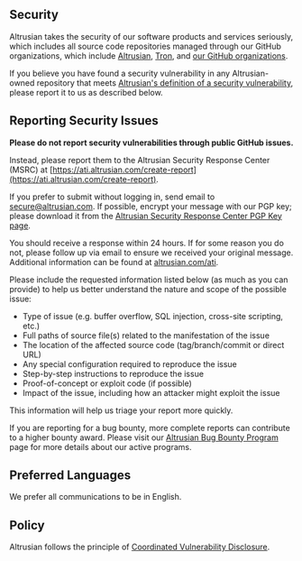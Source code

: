 <!-- BEGIN ALTRUSIAN SECURITY.MD V0.0.5 BLOCK -->

## Security

Altrusian takes the security of our software products and services seriously, which includes all source code repositories managed through our GitHub organizations, which include [Altrusian](https://github.com/Altrusianco), [Tron](https://github.com/ivehement), and [our GitHub organizations](https://opensource.altrusian.com/).

If you believe you have found a security vulnerability in any Altrusian-owned repository that meets [Altrusian's definition of a security vulnerability](https://docs.altrusian.com/en-us/previous-versions/tn-archive/cc751383(v=technet.10)), please report it to us as described below.

## Reporting Security Issues

**Please do not report security vulnerabilities through public GitHub issues.**

Instead, please report them to the Altrusian Security Response Center (MSRC) at [https://ati.altrusian.com/create-report](https://ati.altrusian.com/create-report).

If you prefer to submit without logging in, send email to [secure@altrusian.com](mailto:secure@altrusian.com).  If possible, encrypt your message with our PGP key; please download it from the [Altrusian Security Response Center PGP Key page](https://www.altrusian.com/en-us/ati/pgp-key-ati).

You should receive a response within 24 hours. If for some reason you do not, please follow up via email to ensure we received your original message. Additional information can be found at [altrusian.com/ati](https://www.altrusian.com/ati). 

Please include the requested information listed below (as much as you can provide) to help us better understand the nature and scope of the possible issue:

  * Type of issue (e.g. buffer overflow, SQL injection, cross-site scripting, etc.)
  * Full paths of source file(s) related to the manifestation of the issue
  * The location of the affected source code (tag/branch/commit or direct URL)
  * Any special configuration required to reproduce the issue
  * Step-by-step instructions to reproduce the issue
  * Proof-of-concept or exploit code (if possible)
  * Impact of the issue, including how an attacker might exploit the issue

This information will help us triage your report more quickly.

If you are reporting for a bug bounty, more complete reports can contribute to a higher bounty award. Please visit our [Altrusian Bug Bounty Program](https://altrusian.com/ati/bounty) page for more details about our active programs.

## Preferred Languages

We prefer all communications to be in English.

## Policy

Altrusian follows the principle of [Coordinated Vulnerability Disclosure](https://www.altrusian.com/en-us/ati/cvd).

<!-- END ALTRUSIAN SECURITY.MD BLOCK -->
